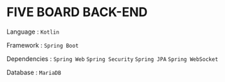 # FIVE BOARD BACK-END

Language : `Kotlin`

Framework : `Spring Boot`

Dependencies : `Spring Web` `Spring Security` `Spring JPA` `Spring WebSocket`

Database : `MariaDB`